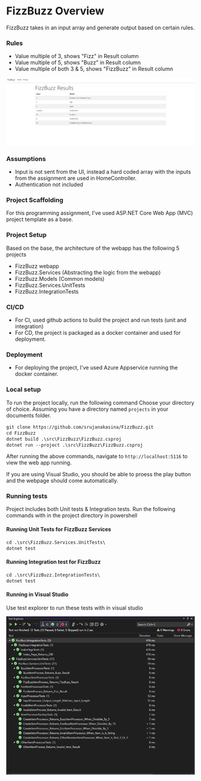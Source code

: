 # FizzBuzz Overview
FizzBuzz takes in an input array and generate output based on certain rules.

### Rules
* Value multiple of 3, shows "Fizz" in Result column
* Value multiple of 5, shows "Buzz" in Result column
* Value multiple of both 3 & 5, shows "FizzBuzz" in Result column

![FizzBuzz Home](documentation/images/fizzbuzz_home.png)

### Assumptions
* Input is not sent from the UI, instead a hard coded array with the inputs from the assignment are used in HomeController.
* Authentication not included

### Project Scaffolding
For this programming assignment, I've used ASP.NET Core Web App (MVC) project template as a base.

### Project Setup
Based on the base, the architecture of the webapp has the following 5 projects
* FizzBuzz webapp
* FizzBuzz.Services (Abstracting the logic from the webapp)
* FizzBuzz.Models (Common models)
* FizzBuzz.Services.UnitTests
* FizzBuzz.IntegrationTests

### CI/CD
* For CI, used github actions to build the project and run tests (unit and integration)
* For CD, the project is packaged as a docker container and used for deployment.

### Deployment
* For deploying the project, I've used Azure Appservice running the docker container.

### Local setup
To run the project locally, run the following command
Choose your directory of choice. Assuming you have a directory named `projects` in your documents folder. 

```
git clone https://github.com/srujanakasina/FizzBuzz.git
cd FizzBuzz
dotnet build .\src\FizzBuzz\FizzBuzz.csproj
dotnet run --project .\src\FizzBuzz\FizzBuzz.csproj
```

After running the above commands, navigate to `http://localhost:5116` to view the web app running.

If you are using Visual Studio, you should be able to proess the play button and the webpage should come automatically.

### Running tests
Project includes both Unit tests & Integration tests. Run the following commands with in the project directory in powershell

#### Running Unit Tests for FizzBuzz Services
```
cd .\src\FizzBuzz.Services.UnitTests\
dotnet test
```

#### Running Integration test for FizzBuzz
```
cd .\src\FizzBuzz.IntegrationTests\
dotnet test
```

#### Running in Visual Studio
Use test explorer to run these tests with in visual studio

![Tests](documentation\images\testexplorer.png)
